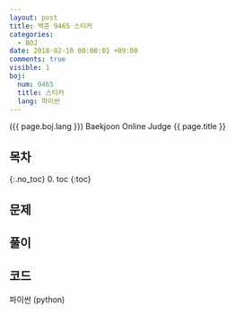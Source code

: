 ```yaml
---
layout: post
title: 백준 9465 스티커
categories:
  - BOJ
date: 2018-02-10 00:00:01 +09:00
comments: true
visible: 1
boj:
  num: 9465
  title: 스티커
  lang: 파이썬
---
```


({{ page.boj.lang }}) Baekjoon Online Judge {{ page.title }}

## 목차
{:.no_toc}
0. toc
{:toc}
## 문제

<!-- boj -->

## 풀이

## 코드
파이썬 (python)
```py

```

